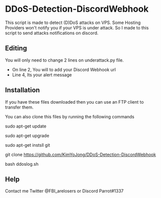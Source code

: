 # DDoS-Detection-DiscordWebhook
This script is made to detect (D)DoS attacks on VPS. Some Hosting Providers won't notify you if your VPS is under attack. So I made to this script to send attacks notifications on discord.

## Editing 
You will only need to change 2 lines on underattack.py file.

* On line 2, You will to add your Discord Webhook url
* Line 4, Its your alert message

## Installation
If you have these files downloaded then you can use an FTP client to transfer them.

You can also clone this files by running the following commands

sudo apt-get update

sudo apt-get upgrade

sudo apt-get instsll git

git clone https://github.com/KimYoJong/DDoS-Detection-DiscordWebhook

bash ddoslog.sh

## Help
Contact me Twitter @FBI_arelosers or Discord Parrot#1337
